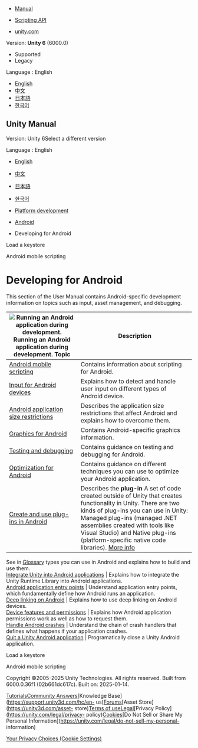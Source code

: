 [](https://docs.unity3d.com)

  * [Manual](../Manual/index.html)
  * [Scripting API](../ScriptReference/index.html)

  * [unity.com](https://unity.com/)

Version: **Unity 6** (6000.0)

  * Supported
  * Legacy

Language : English

  * [English](/Manual/android-developing.html)
  * [中文](/cn/current/Manual/android-developing.html)
  * [日本語](/ja/current/Manual/android-developing.html)
  * [한국어](/kr/current/Manual/android-developing.html)

[](https://docs.unity3d.com)

## Unity Manual

Version: Unity 6Select a different version

Language : English

  * [English](/Manual/android-developing.html)
  * [中文](/cn/current/Manual/android-developing.html)
  * [日本語](/ja/current/Manual/android-developing.html)
  * [한국어](/kr/current/Manual/android-developing.html)

  * [Platform development ](PlatformSpecific.html)
  * [Android](android.html)
  * Developing for Android

[](android-keystore-load.html)

Load a keystore

[](android-API.html)

Android mobile scripting

# Developing for Android

This section of the User Manual contains Android-specific development
information on topics such as input, asset management, and debugging.

![Running an Android application during development.](../uploads/Main/android-development.png) Running an Android application during development. **Topic** | **Description**  
---|---  
[Android mobile scripting](android-API.html) | Contains information about scripting for Android.  
[Input for Android devices](android-input.html) | Explains how to detect and handle user input on different types of Android device.  
[Android application size restrictions](android-application-size-restrictions.html) | Describes the application size restrictions that affect Android and explains how to overcome them.  
[Graphics for Android](android-graphics.html) | Contains Android-specific graphics information.  
[Testing and debugging](android-testing-and-debugging.html) | Contains guidance on testing and debugging for Android.  
[Optimization for Android](android-optimization.html) | Contains guidance on different techniques you can use to optimize your Android application.  
[Create and use plug-ins in Android](PluginsForAndroid.html) | Describes the **plug-in** A set of code created outside of Unity that creates functionality in Unity. There are two kinds of plug-ins you can use in Unity: Managed plug-ins (managed .NET assemblies created with tools like Visual Studio) and Native plug-ins (platform-specific native code libraries). [More info](./plug-ins.html)  
See in [Glossary](Glossary.html#Plug-in) types you can use in Android and
explains how to build and use them.  
[Integrate Unity into Android applications](UnityasaLibrary-Android.html) | Explains how to integrate the Unity Runtime Library into Android applications.  
[Android application entry points](android-application-entries.html) | Understand application entry points, which fundamentally define how Android runs an application.  
[Deep linking on Android](deep-linking-android.html) | Explains how to use deep linking on Android devices.  
[Device features and permissions](android-device-features-and-permissions.html) | Explains how Android application permissions work as well as how to request them.  
[Handle Android crashes](android-handle-crashes.html) | Understand the chain of crash handlers that defines what happens if your application crashes.  
[Quit a Unity Android application](android-quit.html) | Programatically close a Unity Android application.  
  
[](android-keystore-load.html)

Load a keystore

[](android-API.html)

Android mobile scripting

Copyright ©2005-2025 Unity Technologies. All rights reserved. Built from
6000.0.36f1 (02b661dc617c). Built on: 2025-01-14.

[Tutorials](https://learn.unity.com/)[Community
Answers](https://answers.unity3d.com)[Knowledge
Base](https://support.unity3d.com/hc/en-
us)[Forums](https://forum.unity3d.com)[Asset Store](https://unity3d.com/asset-
store)[Terms of
use](https://docs.unity3d.com/Manual/TermsOfUse.html)[Legal](https://unity.com/legal)[Privacy
Policy](https://unity.com/legal/privacy-
policy)[Cookies](https://unity.com/legal/cookie-policy)[Do Not Sell or Share
My Personal Information](https://unity.com/legal/do-not-sell-my-personal-
information)

[Your Privacy Choices (Cookie Settings)](javascript:void\(0\);)

